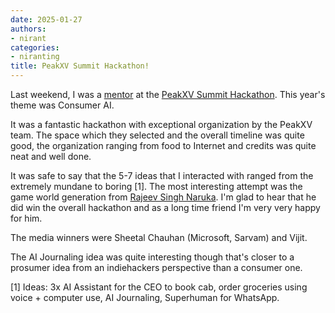 ```yaml
---
date: 2025-01-27
authors:
- nirant
categories:
- niranting
title: PeakXV Summit Hackathon!
---
```


Last weekend, I was a [mentor](https://x.com/peakxvpartners/status/1879466118857035885) at the [PeakXV Summit Hackathon](https://summithack.peakxv.com/). This year's theme was Consumer AI. 

It was a fantastic hackathon with exceptional organization by the PeakXV team. The space which they selected and the overall timeline was quite good, the organization ranging from food to Internet and credits was quite neat and well done. 

It was safe to say that the 5-7 ideas that I interacted with ranged from the extremely mundane to boring [1]. The most interesting attempt was the game world generation from [Rajeev Singh Naruka](https://x.com/toughyear). I'm glad to hear that he did win the overall hackathon and as a long time friend I'm very very happy for him. 

The media winners were Sheetal Chauhan (Microsoft, Sarvam) and Vijit. 

The AI Journaling idea was quite interesting though that's closer to a prosumer idea from an indiehackers perspective than a consumer one. 

[1] Ideas: 3x AI Assistant for the CEO to book cab, order groceries using voice + computer use, AI Journaling, Superhuman for WhatsApp. 
